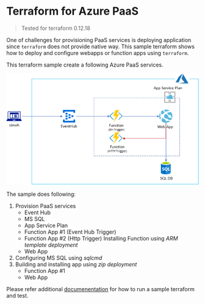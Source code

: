 # Terraform for Azure PaaS

> Tested for terraform 0.12.18

One of challenges for provisioning PaaS services is deploying application since `terraform` does not provide native way. This sample terraform shows how to deploy and configure webapps or function apps using `terraform`.

This terraform sample create a following Azure PaaS services.

![Azure](./azure_paas.png)

The sample does following:

1. Provision PaaS services
    - Event Hub
    - MS SQL
    - App Service Plan
    - Function App #1 (Event Hub Trigger)
    - Function App #2 (Http Trigger)
        Installing Function using _ARM template deployment_
    - Web App
2. Configuring MS SQL using _sqlcmd_
3. Building and installing app using _zip deployment_
    - Function App #1
    - Web App

Please refer additional [documenentation](Doc.md) for how to run a sample terraform and test. 



